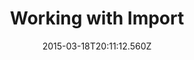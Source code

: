 ---
title: Working with Import
description: Working with Import
layout: docs
date: 2015-03-18T20:11:12.560Z
priority: 5
---